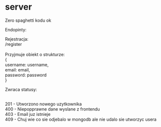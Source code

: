# server
Zero spaghetti kodu ok

Endopinty:<br>

Rejestracja:<br>
  /register<br>
<br>
Przyjmuje obiekt o strukturze:<br>
{<br>
  username: username,<br>
  email: email, <br>
  password: password<br>
}<br>

Zwraca statusy:<br><br>

201 - Utworzono nowego uzytkownika<br>
400 - Niepopprawne dane wyslane z frontendu<br>
403 - Email juz istnieje<br>
409 - Chuj wie co sie odjebalo w mongodb ale nie udalo sie utworzyc usera<br>



